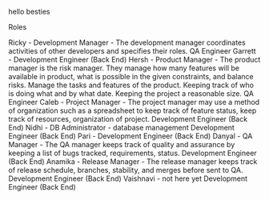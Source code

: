 hello besties

Roles

Ricky - 
  Development Manager - The development manager coordinates activities of other developers and specifies their roles.
  QA Engineer
Garrett - 
  Development Engineer (Back End)
Hersh -
  Product Manager - The product manager is the risk manager. They manage how many features will be available in product, what is possible in the given constraints, and balance risks.
  Manage the tasks and features of the product. Keeping track of who is doing what and by what date. Keeping the project a reasonable size.
  QA Engineer
Caleb - 
  Project Manager - The project manager may use a method of organization such as a spreadsheet to keep track of feature status, keep track of resources, organization of project.
  Development Engineer (Back End)
Nidhi - 
  DB Administrator - database management
  Development Engineer (Back End)
Pari - 
  Development Engineer (Back End)
Danyal - 
  QA Manager - The QA manager keeps track of quality and assurance by keeping a list of bugs tracked, requirements, status.
  Development Engineer (Back End)
Anamika - 
  Release Manager - The release manager keeps track of release schedule, branches, stability, and merges before sent to QA.
  Development Engineer (Back End)
Vaishnavi - not here yet
  Development Engineer (Back End)
